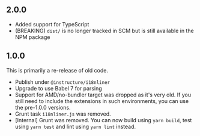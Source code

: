 ## 2.0.0

- Added support for TypeScript
- (BREAKING) `dist/` is no longer tracked in SCM but is still available in the
  NPM package

## 1.0.0

This is primarily a re-release of old code.

- Publish under `@instructure/i18nliner`
- Upgrade to use Babel 7 for parsing
- Support for AMD/no-bundler target was dropped as it's very old. If you still
  need to include the extensions in such environments, you can use the pre-1.0.0
  versions.
- Grunt task `i18nliner.js` was removed.
- [Internal] Grunt was removed. You can now build using `yarn build`, test using
  `yarn test` and lint using `yarn lint` instead.
